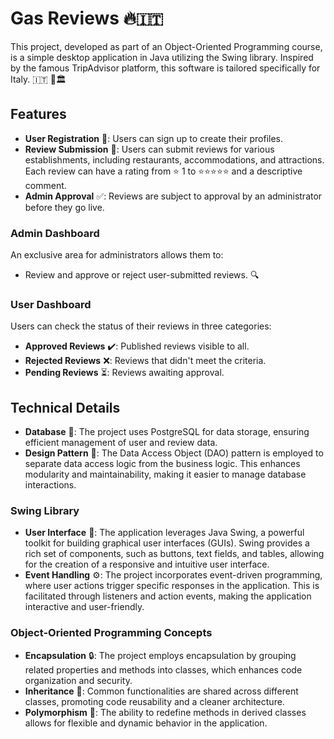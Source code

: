 # Gas Reviews 🔥🇮🇹 
This project, developed as part of an Object-Oriented Programming course, is a simple desktop application in Java utilizing the Swing library. Inspired by the famous TripAdvisor platform, this software is tailored specifically for Italy. 🇮🇹 🍝🏛️

## Features

- **User Registration** 👤: Users can sign up to create their profiles.
- **Review Submission** 📝: Users can submit reviews for various establishments, including restaurants, accommodations, and attractions. Each review can have a rating from ⭐ 1 to ⭐⭐⭐⭐⭐ and a descriptive comment.
- **Admin Approval** ✅: Reviews are subject to approval by an administrator before they go live.

### Admin Dashboard

An exclusive area for administrators allows them to:

- Review and approve or reject user-submitted reviews. 🔍

### User Dashboard

Users can check the status of their reviews in three categories:

- **Approved Reviews** ✔️: Published reviews visible to all.
- **Rejected Reviews** ❌: Reviews that didn't meet the criteria.
- **Pending Reviews** ⏳: Reviews awaiting approval.

## Technical Details

- **Database** 💾: The project uses PostgreSQL for data storage, ensuring efficient management of user and review data.
- **Design Pattern** 🔧: The Data Access Object (DAO) pattern is employed to separate data access logic from the business logic. This enhances modularity and maintainability, making it easier to manage database interactions.

### Swing Library

- **User Interface** 🎨: The application leverages Java Swing, a powerful toolkit for building graphical user interfaces (GUIs). Swing provides a rich set of components, such as buttons, text fields, and tables, allowing for the creation of a responsive and intuitive user interface.
- **Event Handling** ⚙️: The project incorporates event-driven programming, where user actions trigger specific responses in the application. This is facilitated through listeners and action events, making the application interactive and user-friendly.

### Object-Oriented Programming Concepts

- **Encapsulation** 🔒: The project employs encapsulation by grouping related properties and methods into classes, which enhances code organization and security.
- **Inheritance** 🧬: Common functionalities are shared across different classes, promoting code reusability and a cleaner architecture.
- **Polymorphism** 🔄: The ability to redefine methods in derived classes allows for flexible and dynamic behavior in the application.

